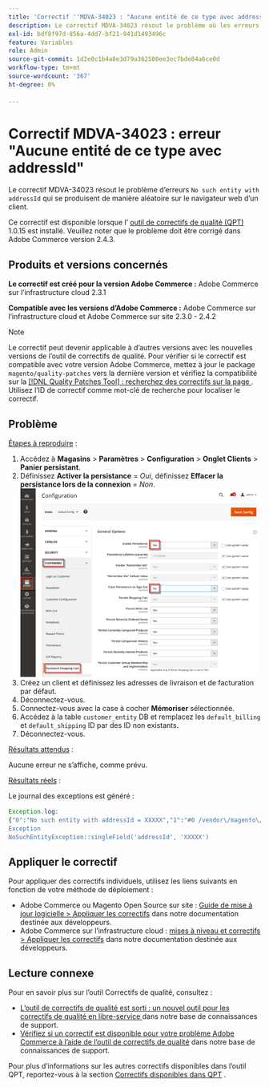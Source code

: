 ```yaml
---
title: 'Correctif ''MDVA-34023 : "Aucune entité de ce type avec addressId" erreur"'
description: Le correctif MDVA-34023 résout le problème où les erreurs "Aucune entité de ce type avec addressId" se produisent de manière aléatoire sur le navigateur web d’un client.
exl-id: bdf8f97d-856a-4dd7-bf21-941d1493496c
feature: Variables
role: Admin
source-git-commit: 1d2e0c1b4a8e3d79a362500ee3ec7bde84a6ce0d
workflow-type: tm+mt
source-wordcount: '367'
ht-degree: 0%

---
```


# Correctif MDVA-34023 : erreur &quot;Aucune entité de ce type avec addressId&quot;

Le correctif MDVA-34023 résout le problème d’erreurs `No such entity with addressId` qui se produisent de manière aléatoire sur le navigateur web d’un client.

Ce correctif est disponible lorsque l’ [outil de correctifs de qualité (QPT)](/help/announcements/adobe-commerce-announcements/magento-quality-patches-released-new-tool-to-self-serve-quality-patches.md) 1.0.15 est installé. Veuillez noter que le problème doit être corrigé dans Adobe Commerce version 2.4.3.

## Produits et versions concernés

**Le correctif est créé pour la version Adobe Commerce :** Adobe Commerce sur l’infrastructure cloud 2.3.1

**Compatible avec les versions d’Adobe Commerce :** Adobe Commerce sur l’infrastructure cloud et Adobe Commerce sur site 2.3.0 - 2.4.2

>[!NOTE]
>
>Le correctif peut devenir applicable à d’autres versions avec les nouvelles versions de l’outil de correctifs de qualité. Pour vérifier si le correctif est compatible avec votre version Adobe Commerce, mettez à jour le package `magento/quality-patches` vers la dernière version et vérifiez la compatibilité sur la [[!DNL Quality Patches Tool] : recherchez des correctifs sur la page ](https://devdocs.magento.com/quality-patches/tool.html#patch-grid). Utilisez l’ID de correctif comme mot-clé de recherche pour localiser le correctif.

## Problème

<u>Étapes à reproduire</u> :

1. Accédez à **Magasins** > **Paramètres** > **Configuration** > **Onglet Clients** > **Panier persistant**.
1. Définissez **Activer la persistance** = *Oui*, définissez **Effacer la persistance lors de la connexion** = *Non*.    ![persistent_shopping_cart_magento_2.4.1.png{1](/help/support-tools/patches-available-in-qpt-tool/assets/persistent_shopping_cart_magento_2.4.1.png)
1. Créez un client et définissez les adresses de livraison et de facturation par défaut.
1. Déconnectez-vous.
1. Connectez-vous avec la case à cocher **Mémoriser** sélectionnée.
1. Accédez à la table `customer_entity` DB et remplacez les `default_billing` et `default_shipping` ID par des ID non existants.
1. Déconnectez-vous.

<u>Résultats attendus</u> :

Aucune erreur ne s’affiche, comme prévu.

<u>Résultats réels</u> :

Le journal des exceptions est généré :

```php
Exception.log:
{"0":"No such entity with addressId = XXXXX","1":"#0 /vendor\/magento\/module-customer\/Model\/AddressRegistry.php(49): Magento\\Framework
Exception
NoSuchEntityException::singleField('addressId', 'XXXXX')
```

## Appliquer le correctif

Pour appliquer des correctifs individuels, utilisez les liens suivants en fonction de votre méthode de déploiement :

* Adobe Commerce ou Magento Open Source sur site : [Guide de mise à jour logicielle > Appliquer les correctifs](https://devdocs.magento.com/guides/v2.4/comp-mgr/patching/mqp.html) dans notre documentation destinée aux développeurs.
* Adobe Commerce sur l’infrastructure cloud : [mises à niveau et correctifs > Appliquer les correctifs](https://devdocs.magento.com/cloud/project/project-patch.html) dans notre documentation destinée aux développeurs.

## Lecture connexe

Pour en savoir plus sur l’outil Correctifs de qualité, consultez :

* [ L’outil de correctifs de qualité est sorti : un nouvel outil pour les correctifs de qualité en libre-service ](/help/announcements/adobe-commerce-announcements/magento-quality-patches-released-new-tool-to-self-serve-quality-patches.md) dans notre base de connaissances de support.
* [Vérifiez si un correctif est disponible pour votre problème Adobe Commerce à l’aide de l’outil de correctifs de qualité](/help/support-tools/patches-available-in-qpt-tool/check-patch-for-magento-issue-with-magento-quality-patches.md) dans notre base de connaissances de support.

Pour plus d’informations sur les autres correctifs disponibles dans l’outil QPT, reportez-vous à la section [Correctifs disponibles dans QPT](https://support.magento.com/hc/en-us/sections/360010506631-Patches-available-in-QPT-tool-) .
